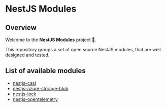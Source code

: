 # NestJS Modules

## Overview
Welcome to the **NestJS Modules** project 👋.

This repository groups a set of open source NestJS modules, that are well designed and tested.

## List of available modules
* [nestjs-casl](./packages/nestjs-casl/README.md)
* [nestjs-azure-storage-blob](./packages/nestjs-azure-storage-blob/README.md)
* [nestjs-lock](./packages/nestjs-lock/README.md)
* [nestjs-opentelemetry](./packages/nestjs-opentelemetry/README.md)
